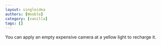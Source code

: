 ```yaml
---
layout: singleidea
authors: [Wooble]
category: [vanilla]
tags: []
---
```

You can apply an empty expensive camera at a yellow light to recharge it.
